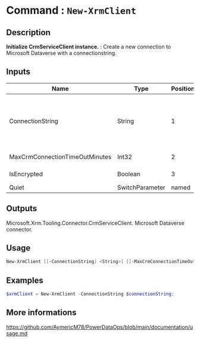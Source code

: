 ﻿# Command : `New-XrmClient` 

## Description

**Initialize CrmServiceClient instance.** : Create a new connection to Microsoft Dataverse with a connectionstring.

## Inputs

Name|Type|Position|Required|Default|Description
----|----|--------|--------|-------|-----------
ConnectionString|String|1|false||Connection String to Microsoft Dataverse instance (https://docs.microsoft.com/fr-fr/powerapps/developer/common-data-service/xrm-tooling/use-connection-strings-xrm-tooling-connect)
MaxCrmConnectionTimeOutMinutes|Int32|2|false|2|Specify timeout duration in minutes.
IsEncrypted|Boolean|3|false|False|Specify if password or secret are encrypted.
Quiet|SwitchParameter|named|false|False|

## Outputs
Microsoft.Xrm.Tooling.Connector.CrmServiceClient. Microsoft Dataverse connector.

## Usage

```Powershell 
New-XrmClient [[-ConnectionString] <String>] [[-MaxCrmConnectionTimeOutMinutes] <Int32>] [[-IsEncrypted] <Boolean>] [-Quiet] [<CommonParameters>]
``` 

## Examples

```Powershell 
$xrmClient = New-XrmClient -ConnectionString $connectionString;
``` 

## More informations

https://github.com/AymericM78/PowerDataOps/blob/main/documentation/usage.md



